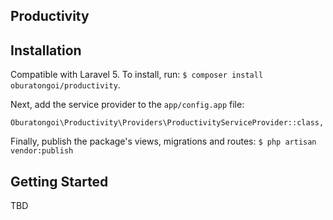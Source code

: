 ## Productivity

## Installation
Compatible with Laravel 5. To install, run:
`$ composer install oburatongoi/productivity`.

Next, add the service provider to the `app/config.app` file:

`Oburatongoi\Productivity\Providers\ProductivityServiceProvider::class,`

Finally, publish the package's views, migrations and routes:
`$ php artisan vendor:publish`

## Getting Started

TBD
